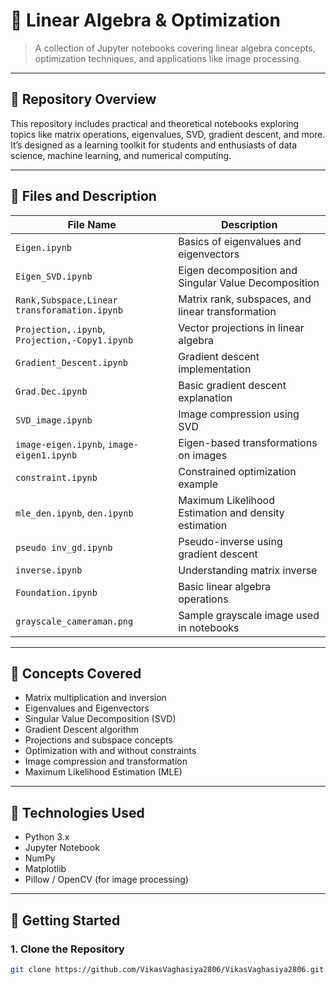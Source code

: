 # 📘 Linear Algebra & Optimization

> A collection of Jupyter notebooks covering linear algebra concepts, optimization techniques, and applications like image processing.

---

## 📂 Repository Overview

This repository includes practical and theoretical notebooks exploring topics like matrix operations, eigenvalues, SVD, gradient descent, and more. It’s designed as a learning toolkit for students and enthusiasts of data science, machine learning, and numerical computing.

---



## 📄 Files and Description

| File Name                                  | Description                                           |
|-------------------------------------------|-------------------------------------------------------|
| `Eigen.ipynb`                              | Basics of eigenvalues and eigenvectors               |
| `Eigen_SVD.ipynb`                          | Eigen decomposition and Singular Value Decomposition |
| `Rank,Subspace,Linear transforamation.ipynb` | Matrix rank, subspaces, and linear transformation    |
| `Projection,.ipynb`, `Projection,-Copy1.ipynb` | Vector projections in linear algebra              |
| `Gradient_Descent.ipynb`                   | Gradient descent implementation                      |
| `Grad.Dec.ipynb`                           | Basic gradient descent explanation                   |
| `SVD_image.ipynb`                          | Image compression using SVD                          |
| `image-eigen.ipynb`, `image-eigen1.ipynb`  | Eigen-based transformations on images                |
| `constraint.ipynb`                         | Constrained optimization example                     |
| `mle_den.ipynb`, `den.ipynb`               | Maximum Likelihood Estimation and density estimation |
| `pseudo inv_gd.ipynb`                      | Pseudo-inverse using gradient descent                |
| `inverse.ipynb`                            | Understanding matrix inverse                         |
| `Foundation.ipynb`                         | Basic linear algebra operations                      |
| `grayscale_cameraman.png`                  | Sample grayscale image used in notebooks             |

---

## 🧠 Concepts Covered

- Matrix multiplication and inversion
- Eigenvalues and Eigenvectors
- Singular Value Decomposition (SVD)
- Gradient Descent algorithm
- Projections and subspace concepts
- Optimization with and without constraints
- Image compression and transformation
- Maximum Likelihood Estimation (MLE)

---

## 🔧 Technologies Used

- Python 3.x
- Jupyter Notebook
- NumPy
- Matplotlib
- Pillow / OpenCV (for image processing)

---

## 🚀 Getting Started

### 1. Clone the Repository
```bash
git clone https://github.com/VikasVaghasiya2806/VikasVaghasiya2806.git
